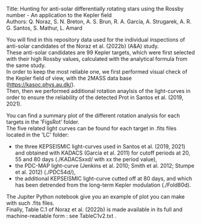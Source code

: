 Title: Hunting for anti-solar differentially rotating stars using the Rossby number - An application to the Kepler field  
Authors: Q. Noraz, S. N. Breton, A. S. Brun, R. A. García, A. Strugarek, A. R. G. Santos, S. Mathur, L. Amard  

You will find in this repository data used for the individual inspections of anti-solar candidates of the Noraz et al. (2022b) (A&A) study.  
These anti-solar candidates are 99 Kepler targets, which were first selected with their high Rossby values, calculated with the analytical formula from the same study.  
In order to keep the most reliable one, we first performed visual check of the Kepler field of view, with the 2MASS data base (https://kasoc.phys.au.dk/).  
Then, then we performed additional rotation anaylsis of the light-curves in order to ensure the reliability of the detected Prot in Santos et al. (2019, 2021).  

You can find a summary plot of the different rotation analysis for each targets in the 'FigsRot' folder.  
The five related light curves can be found for each target in .fits files located in the 'LC' folder:  
- the three KEPSEISMIC light-curves used in Santos et al. (2019, 2021) and obtained with KADACS (García et al. 2011) for cutoff periods at 20, 55 and 80 days (./KADACSxxd/ with xx the period value),  
- the PDC-MAP light-curve (Jenkins et al. 2010; Smith et al. 2012; Stumpe et al. 2012) (./PDC54d/),  
- the additional KEPSEISMIC light-curve cutted off at 80 days, and which has been detrended from the long-term Kepler modulation (./Fold80d).  

The Jupiter Python notebook give you an example of plot you can make with such .fits files.  
Finally, Table C.1 of Noraz et al. (2022b) is made available in its full and machine-readable form : see TableC1v2.txt .  